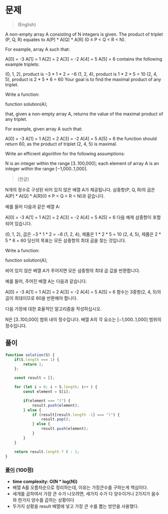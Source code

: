 # 문제
> (English)

A non-empty array A consisting of N integers is given. The product of triplet (P, Q, R) equates to A[P] * A[Q] * A[R] (0 ≤ P < Q < R < N).

For example, array A such that:

  A[0] = -3
  A[1] = 1
  A[2] = 2
  A[3] = -2
  A[4] = 5
  A[5] = 6
contains the following example triplets:

(0, 1, 2), product is −3 * 1 * 2 = −6
(1, 2, 4), product is 1 * 2 * 5 = 10
(2, 4, 5), product is 2 * 5 * 6 = 60
Your goal is to find the maximal product of any triplet.

Write a function:

function solution(A);

that, given a non-empty array A, returns the value of the maximal product of any triplet.

For example, given array A such that:

  A[0] = -3
  A[1] = 1
  A[2] = 2
  A[3] = -2
  A[4] = 5
  A[5] = 6
the function should return 60, as the product of triplet (2, 4, 5) is maximal.

Write an efficient algorithm for the following assumptions:

N is an integer within the range [3..100,000];
each element of array A is an integer within the range [−1,000..1,000].


> (한글)

N개의 정수로 구성된 비어 있지 않은 배열 A가 제공됩니다. 삼중항(P, Q, R)의 곱은 A[P] * A[Q] * A[R](0 ≤ P < Q < R < N)과 같습니다.

예를 들어 다음과 같은 배열 A:

  A[0] = -3
  A[1] = 1
  A[2] = 2
  A[3] = -2
  A[4] = 5
  A[5] = 6
다음 예제 삼중항이 포함되어 있습니다.

(0, 1, 2), 곱은 −3 * 1 * 2 = −6
(1, 2, 4), 제품은 1 * 2 * 5 = 10
(2, 4, 5), 제품은 2 * 5 * 6 = 60
당신의 목표는 모든 삼중항의 최대 곱을 찾는 것입니다.

Write a function:

function solution(A);

비어 있지 않은 배열 A가 주어지면 모든 삼중항의 최대 곱 값을 반환합니다.

예를 들어, 주어진 배열 A는 다음과 같습니다.

  A[0] = -3
  A[1] = 1
  A[2] = 2
  A[3] = -2
  A[4] = 5
  A[5] = 6
함수는 3중항(2, 4, 5)의 곱이 최대이므로 60을 반환해야 합니다.

다음 가정에 대한 효율적인 알고리즘을 작성하십시오.

N은 [3..100,000] 범위 내의 정수입니다.
배열 A의 각 요소는 [−1,000..1,000] 범위의 정수입니다.

## 풀이

```javascript
function solution(S) {
    if(S.length === 1) {
        return 1;
    };

    const result = [];

    for (let i = 0; i < S.length; i++ ) {
        const element = S[i];

        if(element === "(") {
            result.push(element);
        } else {
            if (result[result.length -1] === "(") {
                result.pop();
            } else {
                result.push(element);
            }
        }
    }

    return result.length ? 0 : 1;
}
```

### [풀이](https://app.codility.com/demo/results/training2X2BBJ-6XK/) (100점)
- **time complexity: O(N * log(N))** 
- 배열 A를 오름차순으로 정리하는데, 이유는 가장큰수를 구하는게 핵심이다.
- 세개를 곱하여서 가장 큰 수가 나오려면, 세가지 수가 다 양수이거나 2가지가 음수와 한가지 양수를 곱하는 상황이다
- 두가지 상황을 result 배열에 넣고 가장 큰 수를 뽑는 방안을 사용했다.
